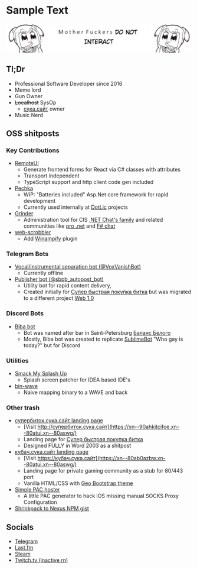 # Sample Text

![Popuko says "Motherfuckers do not interact"](.content/mfs.png)

## Tl;Dr

- Professional Software Developer since 2016
- Meme lord
- Gun Owner
- ~~Localhost~~ SysOp
  - [сука.сайт](https://сука.сайт) owner
- Music Nerd

## OSS shitposts

### Key Contributions

- [RemoteUI](https://github.com/kekekeks/remoteui)
  - Generate frontend forms for React via C# classes with attributes
  - Transport independent
  - TypeScript support and http client code gen included
- [Pechka](https://github.com/kekekeks/Pechka)
  - WIP: "Batteries included" Asp.Net core framework for rapid development
  - Currently used internally at [DotLic](https://github.com/innodotlic) projects
- [Grinder](https://github.com/fsharplang-ru/grinder)
  - Administration tool for CIS [.NET Chat's family](https://t.me/DotNetRuChat) 
    and related communities like [pro .net](https://t.me/pro_net) and [F# chat](https://t.me/fsharp_chat)
- [web-scrobbler](https://github.com/web-scrobbler/web-scrobbler)
  - Add [Winampify](https://github.com/remigallego/winampify) plugin


### Telegram Bots

- [Vocal/instrumental separation bot (@VoxVanishBot)](https://github.com/Keroosha/Keroosha.SilencerBot)
  - Currently offline
- [Publisher bot (@sbpb_autopost_bot)](https://xn--80afgl4c.xn--80atui.xn--80aswg/Gopniks-United/publishhelperbot)
  - Utility bot for rapid content delivery, 
  - Created initially for [Супер быстрая покупка битка](https://t.me/pokupkabitka) but was migrated to a different project [Web 1.0](https://t.me/netscapedidnothingwrong)

### Discord Bots

- [Biba bot](https://github.com/Keroosha/biba-bot)
  - Bot was named after bar in Saint-Petersburg [Баланс Белого](https://spb.bar/)
  - Mostly, Biba bot was created to replicate [SublimeBot](https://t.me/SublimeBot) "Who gay is today?" but for Discord

### Utilities

- [Smack My Splash Up](https://github.com/Keroosha/smack-my-splash-up)
  - Splash screen patcher for IDEA based IDE's
- [bin-wave](https://github.com/Keroosha/bin-wave)
  - Naive mapping binary to a WAVE and back

### Other trash

- [супербиток.сука.сайт landing page](https://github.com/Keroosha/superbitok-tg-landing)
  - [Visit http://супербиток.сука.сайт](https://xn--90ahkitcifoe.xn--80atui.xn--80aswg/)
  - Landing page for [Супер быстрая покупка битка](https://t.me/pokupkabitka)
  - Designed FULLY in Word 2003 as a shitpost
- [кубач.сука.сайт landing page](https://github.com/Keroosha/Coobach.Ladning)
    - [Visit https://кубач.сука.сайт](https://xn--80ab0azbw.xn--80atui.xn--80aswg/)
    - Landing page for private gaming community as a stub for 80/443 port
    - Vanilla HTML/CSS with [Geo Bootstrap theme](http://code.divshot.com/geo-bootstrap)
- [Simple PAC hoster](https://github.com/Keroosha/simple-pac-hoster)
  - A little PAC generator to hack iOS missing manual SOCKS Proxy Configuration
- [Shrinkpack to Nexus NPM gist](https://gist.github.com/Keroosha/0cc961a90e3d67bc4e303f0136ef75d9)

## Socials

- [Telegram](https://t.me/Keroosha)
- [Last.fm](https://www.last.fm/user/ykpon777)
- [Steam](https://steamcommunity.com/id/Keroosha)
- [Twitch.tv (inactive rn)](https://www.twitch.tv/mrdeadtoast)
